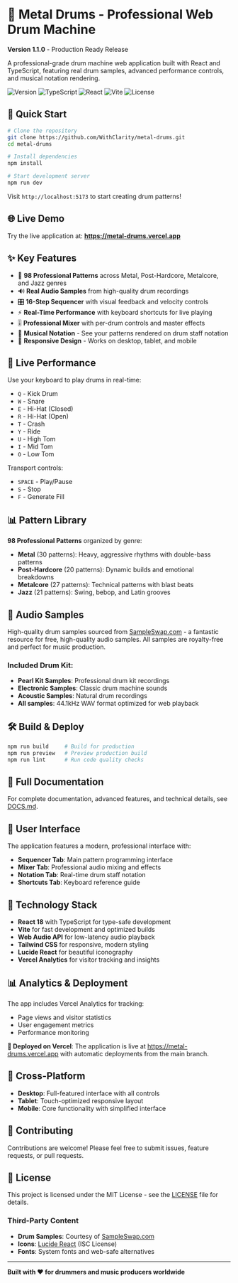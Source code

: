 # 🥁 Metal Drums - Professional Web Drum Machine

**Version 1.1.0** - Production Ready Release

A professional-grade drum machine web application built with React and TypeScript, featuring real drum samples, advanced performance controls, and musical notation rendering.

![Version](https://img.shields.io/badge/Version-1.1.0-brightgreen) ![TypeScript](https://img.shields.io/badge/TypeScript-100%25-blue) ![React](https://img.shields.io/badge/React-18-61dafb) ![Vite](https://img.shields.io/badge/Vite-Latest-646cff) ![License](https://img.shields.io/badge/License-MIT-yellow)

## 🚀 Quick Start

```bash
# Clone the repository
git clone https://github.com/WithClarity/metal-drums.git
cd metal-drums

# Install dependencies
npm install

# Start development server
npm run dev
```

Visit `http://localhost:5173` to start creating drum patterns!

## 🌐 Live Demo

Try the live application at: **https://metal-drums.vercel.app**

## ✨ Key Features

- 🎵 **98 Professional Patterns** across Metal, Post-Hardcore, Metalcore, and Jazz genres
- 🔊 **Real Audio Samples** from high-quality drum recordings
- 🎛️ **16-Step Sequencer** with visual feedback and velocity controls
- ⚡ **Real-Time Performance** with keyboard shortcuts for live playing
- 🎚️ **Professional Mixer** with per-drum controls and master effects
- 🎼 **Musical Notation** - See your patterns rendered on drum staff notation
- 📱 **Responsive Design** - Works on desktop, tablet, and mobile

## 🎹 Live Performance

Use your keyboard to play drums in real-time:
- `Q` - Kick Drum
- `W` - Snare
- `E` - Hi-Hat (Closed)
- `R` - Hi-Hat (Open)
- `T` - Crash
- `Y` - Ride
- `U` - High Tom
- `I` - Mid Tom
- `O` - Low Tom

Transport controls:
- `SPACE` - Play/Pause
- `S` - Stop
- `F` - Generate Fill

## 📊 Pattern Library

**98 Professional Patterns** organized by genre:
- **Metal** (30 patterns): Heavy, aggressive rhythms with double-bass patterns
- **Post-Hardcore** (20 patterns): Dynamic builds and emotional breakdowns
- **Metalcore** (27 patterns): Technical patterns with blast beats
- **Jazz** (21 patterns): Swing, bebop, and Latin grooves

## 🎵 Audio Samples

High-quality drum samples sourced from [SampleSwap.com](https://sampleswap.com/filebrowser-new.php) - a fantastic resource for free, high-quality audio samples. All samples are royalty-free and perfect for music production.

### Included Drum Kit:
- **Pearl Kit Samples**: Professional drum kit recordings
- **Electronic Samples**: Classic drum machine sounds
- **Acoustic Samples**: Natural drum recordings
- **All samples**: 44.1kHz WAV format optimized for web playback

## 🛠️ Build & Deploy

```bash
npm run build     # Build for production
npm run preview   # Preview production build
npm run lint      # Run code quality checks
```

## 📖 Full Documentation

For complete documentation, advanced features, and technical details, see [DOCS.md](./DOCS.md).

## 🎨 User Interface

The application features a modern, professional interface with:
- **Sequencer Tab**: Main pattern programming interface
- **Mixer Tab**: Professional audio mixing and effects
- **Notation Tab**: Real-time drum staff notation
- **Shortcuts Tab**: Keyboard reference guide

## 🔧 Technology Stack

- **React 18** with TypeScript for type-safe development
- **Vite** for fast development and optimized builds
- **Web Audio API** for low-latency audio playback
- **Tailwind CSS** for responsive, modern styling
- **Lucide React** for beautiful iconography
- **Vercel Analytics** for visitor tracking and insights

## 📊 Analytics & Deployment

The app includes Vercel Analytics for tracking:
- Page views and visitor statistics
- User engagement metrics
- Performance monitoring

**🚀 Deployed on Vercel**: The application is live at https://metal-drums.vercel.app with automatic deployments from the main branch.

## 📱 Cross-Platform

- **Desktop**: Full-featured interface with all controls
- **Tablet**: Touch-optimized responsive layout
- **Mobile**: Core functionality with simplified interface

## 🤝 Contributing

Contributions are welcome! Please feel free to submit issues, feature requests, or pull requests.

## 📄 License

This project is licensed under the MIT License - see the [LICENSE](LICENSE) file for details.

### Third-Party Content

- **Drum Samples**: Courtesy of [SampleSwap.com](https://sampleswap.com/filebrowser-new.php)
- **Icons**: [Lucide React](https://lucide.dev/) (ISC License)
- **Fonts**: System fonts and web-safe alternatives

---

**Built with ❤️ for drummers and music producers worldwide**
